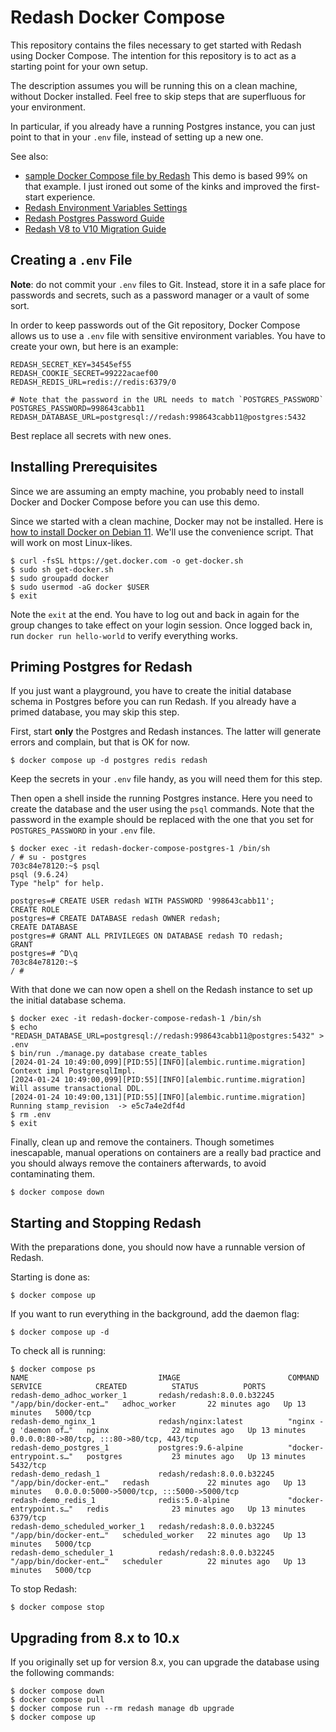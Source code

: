 # Redash Docker Compose

This repository contains the files necessary to get started with Redash using
Docker Compose. The intention for this repository is to act as a starting
point for your own setup. 

The description assumes you will be running this on a clean machine, without
Docker installed. Feel free to skip steps that are superfluous for your
environment.

In particular, if you already have a running Postgres instance, you can just
point to that in your `.env` file, instead of setting up a new one.

See also:

* [sample Docker Compose file by Redash](https://github.com/getredash/setup/blob/master/data/docker-compose.yml)
  This demo is based 99% on that example. I just ironed out some of the kinks
  and improved the first-start experience.
* [Redash Environment Variables Settings](https://redash.io/help/open-source/admin-guide/env-vars-settings)
* [Redash Postgres Password Guide](https://www.restack.io/docs/redash-knowledge-redash-postgres-password-guide)
* [Redash V8 to V10 Migration Guide](https://www.restack.io/docs/redash-knowledge-redash-v8-v10-migration-guide)

## Creating a `.env` File

**Note**: do not commit your `.env` files to Git. Instead, store it in a safe
place for passwords and secrets, such as a password manager or a vault of some
sort.

In order to keep passwords out of the Git repository, Docker Compose allows us
to use a `.env` file with sensitive environment variables. You have to create
your own, but here is an example:

```shell
REDASH_SECRET_KEY=34545ef55
REDASH_COOKIE_SECRET=99222acaef00
REDASH_REDIS_URL=redis://redis:6379/0

# Note that the password in the URL needs to match `POSTGRES_PASSWORD`
POSTGRES_PASSWORD=998643cabb11
REDASH_DATABASE_URL=postgresql://redash:998643cabb11@postgres:5432
```

Best replace all secrets with new ones.

## Installing Prerequisites

Since we are assuming an empty machine, you probably need to install Docker and
Docker Compose before you can use this demo.

Since we started with a clean machine, Docker may not be installed. Here is
[how to install Docker on Debian 11](https://docs.docker.com/engine/install/debian/).
We'll use the convenience script. That will work on most Linux-likes.

```shell
$ curl -fsSL https://get.docker.com -o get-docker.sh
$ sudo sh get-docker.sh
$ sudo groupadd docker
$ sudo usermod -aG docker $USER
$ exit
```

Note the `exit` at the end. You have to log out and back in again for the group
changes to take effect on your login session. Once logged back in, run
`docker run hello-world` to verify everything works.

## Priming Postgres for Redash

If you just want a playground, you have to create the initial database schema in
Postgres before you can run Redash. If you already have a primed database, you
may skip this step.

First, start **only** the Postgres and Redash instances. The latter will
generate errors and complain, but that is OK for now.

```shell
$ docker compose up -d postgres redis redash
```

Keep the secrets in your `.env` file handy, as you will need them for this step.

Then open a shell inside the running Postgres instance. Here you need to create
the database and the user using the `psql` commands. Note that the password in
the example should be replaced with the one that you set for `POSTGRES_PASSWORD`
in your `.env` file.

```shell
$ docker exec -it redash-docker-compose-postgres-1 /bin/sh
/ # su - postgres
703c84e78120:~$ psql
psql (9.6.24)
Type "help" for help.

postgres=# CREATE USER redash WITH PASSWORD '998643cabb11';
CREATE ROLE
postgres=# CREATE DATABASE redash OWNER redash;
CREATE DATABASE
postgres=# GRANT ALL PRIVILEGES ON DATABASE redash TO redash;
GRANT
postgres=# ^D\q
703c84e78120:~$
/ #
```

With that done we can now open a shell on the Redash instance to set up the initial database schema.

```shell
$ docker exec -it redash-docker-compose-redash-1 /bin/sh
$ echo "REDASH_DATABASE_URL=postgresql://redash:998643cabb11@postgres:5432" > .env
$ bin/run ./manage.py database create_tables
[2024-01-24 10:49:00,099][PID:55][INFO][alembic.runtime.migration] Context impl PostgresqlImpl.
[2024-01-24 10:49:00,099][PID:55][INFO][alembic.runtime.migration] Will assume transactional DDL.
[2024-01-24 10:49:00,131][PID:55][INFO][alembic.runtime.migration] Running stamp_revision  -> e5c7a4e2df4d
$ rm .env
$ exit
```

Finally, clean up and remove the containers. Though sometimes inescapable,
manual operations on containers are a really bad practice and you should always
remove the containers afterwards, to avoid contaminating them.

```shell
$ docker compose down
```

## Starting and Stopping Redash

With the preparations done, you should now have a runnable version of Redash.

Starting is done as:

```shell
$ docker compose up
```

If you want to run everything in the background, add the daemon flag:

```shell
$ docker compose up -d
```

To check all is running:

```shell
$ docker compose ps
NAME                             IMAGE                        COMMAND                  SERVICE            CREATED          STATUS          PORTS
redash-demo_adhoc_worker_1       redash/redash:8.0.0.b32245   "/app/bin/docker-ent…"   adhoc_worker       22 minutes ago   Up 13 minutes   5000/tcp
redash-demo_nginx_1              redash/nginx:latest          "nginx -g 'daemon of…"   nginx              22 minutes ago   Up 13 minutes   0.0.0.0:80->80/tcp, :::80->80/tcp, 443/tcp
redash-demo_postgres_1           postgres:9.6-alpine          "docker-entrypoint.s…"   postgres           23 minutes ago   Up 13 minutes   5432/tcp
redash-demo_redash_1             redash/redash:8.0.0.b32245   "/app/bin/docker-ent…"   redash             22 minutes ago   Up 13 minutes   0.0.0.0:5000->5000/tcp, :::5000->5000/tcp
redash-demo_redis_1              redis:5.0-alpine             "docker-entrypoint.s…"   redis              23 minutes ago   Up 13 minutes   6379/tcp
redash-demo_scheduled_worker_1   redash/redash:8.0.0.b32245   "/app/bin/docker-ent…"   scheduled_worker   22 minutes ago   Up 13 minutes   5000/tcp
redash-demo_scheduler_1          redash/redash:8.0.0.b32245   "/app/bin/docker-ent…"   scheduler          22 minutes ago   Up 13 minutes   5000/tcp
```

To stop Redash:

```shell
$ docker compose stop
```

## Upgrading from 8.x to 10.x

If you originally set up for version 8.x, you can upgrade the database using the
following commands:

```shell
$ docker compose down
$ docker compose pull
$ docker compose run --rm redash manage db upgrade
$ docker compose up
```


